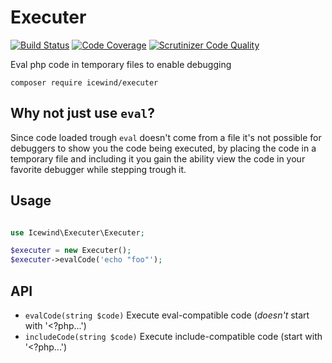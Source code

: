 # Executer

[![Build Status](https://travis-ci.org/icewind1991/executer.svg?branch=master)](https://travis-ci.org/icewind1991/executer)
[![Code Coverage](https://scrutinizer-ci.com/g/icewind1991/executer/badges/coverage.png?b=master)](https://scrutinizer-ci.com/g/icewind1991/executer/?branch=master)
[![Scrutinizer Code Quality](https://scrutinizer-ci.com/g/icewind1991/executer/badges/quality-score.png?b=master)](https://scrutinizer-ci.com/g/icewind1991/executer/?branch=master)

Eval php code in temporary files to enable debugging

```
composer require icewind/executer
```

## Why not just use `eval`?

Since code loaded trough `eval` doesn't come from a file it's not possible for debuggers to show you the code being executed,
by placing the code in a temporary file and including it you gain the ability view the code in your favorite debugger while stepping trough it.

## Usage

```php

use Icewind\Executer\Executer;

$executer = new Executer();
$executer->evalCode('echo "foo"');

```

## API

 - `evalCode(string $code)` Execute eval-compatible code (*doesn't* start with '<?php...')
 - `includeCode(string $code)` Execute include-compatible code (start with '<?php...')
